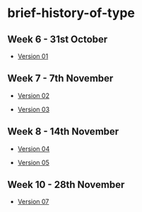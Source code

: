 # brief-history-of-type

Week 6 - 31st October
---------------------

- [Version 01](http://jordyquench.github.io/brief-history-of-type/john-baskerville.1.html)

Week 7 - 7th November
---------------------

- [Version 02](http://jordyquench.github.io/brief-history-of-type/john-baskerville-2.html)

- [Version 03](http://jordyquench.github.io/brief-history-of-type/john-baskerville-3.html)

Week 8 - 14th November
---------------------

- [Version 04](http://jordyquench.github.io/brief-history-of-type/john-baskerville-4.html)

- [Version 05](http://jordyquench.github.io/brief-history-of-type/john-baskerville-5.html)

Week 10 - 28th November
----------------------

- [Version 07](http://jordyquench.github.io/brief-history-of-type/john-baskerville-7.html)
